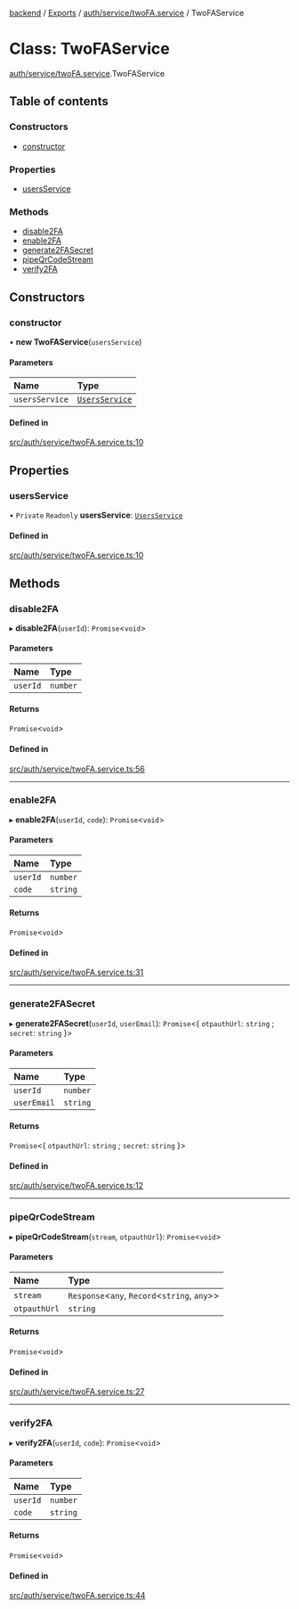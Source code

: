 [backend](../README.md) / [Exports](../modules.md) / [auth/service/twoFA.service](../modules/auth_service_twoFA_service.md) / TwoFAService

# Class: TwoFAService

[auth/service/twoFA.service](../modules/auth_service_twoFA_service.md).TwoFAService

## Table of contents

### Constructors

- [constructor](auth_service_twoFA_service.TwoFAService.md#constructor)

### Properties

- [usersService](auth_service_twoFA_service.TwoFAService.md#usersservice)

### Methods

- [disable2FA](auth_service_twoFA_service.TwoFAService.md#disable2fa)
- [enable2FA](auth_service_twoFA_service.TwoFAService.md#enable2fa)
- [generate2FASecret](auth_service_twoFA_service.TwoFAService.md#generate2fasecret)
- [pipeQrCodeStream](auth_service_twoFA_service.TwoFAService.md#pipeqrcodestream)
- [verify2FA](auth_service_twoFA_service.TwoFAService.md#verify2fa)

## Constructors

### constructor

• **new TwoFAService**(`usersService`)

#### Parameters

| Name | Type |
| :------ | :------ |
| `usersService` | [`UsersService`](users_users_service.UsersService.md) |

#### Defined in

[src/auth/service/twoFA.service.ts:10](https://github.com/GQDeltex/ft_transcendence/blob/main/backend/src/auth/service/twoFA.service.ts#L10)

## Properties

### usersService

• `Private` `Readonly` **usersService**: [`UsersService`](users_users_service.UsersService.md)

#### Defined in

[src/auth/service/twoFA.service.ts:10](https://github.com/GQDeltex/ft_transcendence/blob/main/backend/src/auth/service/twoFA.service.ts#L10)

## Methods

### disable2FA

▸ **disable2FA**(`userId`): `Promise`<`void`\>

#### Parameters

| Name | Type |
| :------ | :------ |
| `userId` | `number` |

#### Returns

`Promise`<`void`\>

#### Defined in

[src/auth/service/twoFA.service.ts:56](https://github.com/GQDeltex/ft_transcendence/blob/main/backend/src/auth/service/twoFA.service.ts#L56)

___

### enable2FA

▸ **enable2FA**(`userId`, `code`): `Promise`<`void`\>

#### Parameters

| Name | Type |
| :------ | :------ |
| `userId` | `number` |
| `code` | `string` |

#### Returns

`Promise`<`void`\>

#### Defined in

[src/auth/service/twoFA.service.ts:31](https://github.com/GQDeltex/ft_transcendence/blob/main/backend/src/auth/service/twoFA.service.ts#L31)

___

### generate2FASecret

▸ **generate2FASecret**(`userId`, `userEmail`): `Promise`<{ `otpauthUrl`: `string` ; `secret`: `string`  }\>

#### Parameters

| Name | Type |
| :------ | :------ |
| `userId` | `number` |
| `userEmail` | `string` |

#### Returns

`Promise`<{ `otpauthUrl`: `string` ; `secret`: `string`  }\>

#### Defined in

[src/auth/service/twoFA.service.ts:12](https://github.com/GQDeltex/ft_transcendence/blob/main/backend/src/auth/service/twoFA.service.ts#L12)

___

### pipeQrCodeStream

▸ **pipeQrCodeStream**(`stream`, `otpauthUrl`): `Promise`<`void`\>

#### Parameters

| Name | Type |
| :------ | :------ |
| `stream` | `Response`<`any`, `Record`<`string`, `any`\>\> |
| `otpauthUrl` | `string` |

#### Returns

`Promise`<`void`\>

#### Defined in

[src/auth/service/twoFA.service.ts:27](https://github.com/GQDeltex/ft_transcendence/blob/main/backend/src/auth/service/twoFA.service.ts#L27)

___

### verify2FA

▸ **verify2FA**(`userId`, `code`): `Promise`<`void`\>

#### Parameters

| Name | Type |
| :------ | :------ |
| `userId` | `number` |
| `code` | `string` |

#### Returns

`Promise`<`void`\>

#### Defined in

[src/auth/service/twoFA.service.ts:44](https://github.com/GQDeltex/ft_transcendence/blob/main/backend/src/auth/service/twoFA.service.ts#L44)
